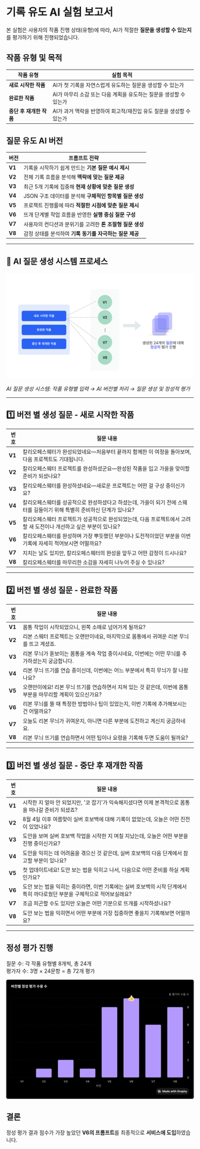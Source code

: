 # 기록 유도 AI 실험 보고서

본 실험은 사용자의 작품 진행 상태(유형)에 따라, AI가 적절한 **질문을 생성할 수 있는지**를 평가하기 위해 진행되었습니다.

## 작품 유형 및 목적

| 작품 유형 | 실험 목적 |
| --- | --- |
| **새로 시작한 작품** | AI가 첫 기록을 자연스럽게 유도하는 질문을 생성할 수 있는가 |
| **완료한 작품**  | AI가 마무리 소감 또는 다음 계획을 유도하는 질문을 생성할 수 있는가 |
| **중단 후 재개한 작품** | AI가 과거 맥락을 반영하여 회고적/재진입 유도 질문을 생성할 수 있는가 |

## 질문 유도 AI 버전

| 버전 | 프롬프트 전략 |
| --- | --- |
| **V1** | 기록을 시작하기 쉽게 만드는 **기본 질문 예시 제시** |
| **V2** | 전체 기록 흐름을 분석해 **맥락에 맞는 질문 제공** |
| **V3** | 최근 5개 기록에 집중해 **현재 상황에 맞춘 질문 생성** |
| **V4** | JSON 구조 데이터를 분석해 **구체적인 항목별 질문 생성** |
| **V5** | 프로젝트 진행률에 따라 **적절한 시점에 맞춘 질문 제시** |
| **V6** | 뜨개 단계별 작업 흐름을 반영한 **실행 중심 질문 구성** |
| **V7** | 사용자의 컨디션과 분위기를 고려한 **톤 조절형 질문 생성** |
| **V8** | 감정 상태를 분석하여 **기록 동기를 자극하는 질문 제공** |

---

## 🔄 AI 질문 생성 시스템 프로세스

![AI 질문 생성 시스템 다이어그램](../images/ai-question-generation-system.png)

*AI 질문 생성 시스템: 작품 유형별 입력 → AI 버전별 처리 → 질문 생성 및 정성적 평가*

---

## 1️⃣ 버전 별 생성 질문 - 새로 시작한 작품

| 번호 | 질문 내용 |
| --- | --- |
| **V1** | 칼리오페스웨터가 완성되었네요—처음부터 끝까지 함께한 이 여정을 돌아보며, 다음 프로젝트도 기대됩니다. |
| **V2** | 칼리오페스웨터 프로젝트를 완성하셨군요—완성된 작품을 입고 가을을 맞이할 준비가 되셨나요? |
| **V3** | 칼리오페스웨터를 완성하셨네요—새로운 프로젝트는 어떤 걸 구상 중이신가요? |
| **V4** | 칼리오페스웨터를 성공적으로 완성하셨다고 하셨는데, 가을이 되기 전에 스웨터를 길들이기 위해 특별히 준비하신 단계가 있나요? |
| **V5** | 칼리오페스웨터 프로젝트가 성공적으로 완성되었는데, 다음 프로젝트에서 고려할 새 도전이나 개선하고 싶은 부분이 있나요? |
| **V6** | 칼리오페스웨터를 완성하며 가장 뿌듯했던 부분이나 도전적이었던 부분을 이번 기록에 자세히 적어보시면 어떨까요? |
| **V7** | 지치는 날도 있지만, 칼리오페스웨터의 완성을 앞두고 어떤 감정이 드시나요? |
| **V8** | 칼리오페스웨터를 마무리한 소감을 자세히 나누어 주실 수 있나요? |

---

## 2️⃣ 버전 별 생성 질문 - 완료한 작품

| 번호 | 질문 내용 |
| --- | --- |
| **V1** | 몸통 작업이 시작되었으니, 왼쪽 소매로 넘어가게 될까요? |
| **V2** | 리본 스웨터 프로젝트는 오랜만이네요, 마지막으로 몸통에서 귀여운 리본 무늬를 뜨고 계셨죠. |
| **V3** | 리본 무늬가 돋보이는 몸통을 계속 작업 중이시네요, 이번에는 어떤 무늬를 추가하셨는지 궁금합니다. |
| **V4** | 리본 무늬 뜨기를 연습 중이신데, 이번에는 어느 부분에서 특히 무늬가 잘 나왔나요? |
| **V5** | 오랜만이에요! 리본 무늬 뜨기를 연습하면서 지쳐 있는 것 같은데, 이번에 몸통 부분을 마무리할 계획이 있으신가요? |
| **V6** | 리본 무늬를 뜰 때 특정한 방법이나 팁이 있었는지, 이번 기록에 추가해보시는 건 어떨까요? |
| **V7** | 오늘도 리본 무늬가 귀여운지, 아니면 다른 부분에 도전하고 계신지 궁금하네요. |
| **V8** | 리본 무늬 뜨기를 연습하면서 어떤 팁이나 요령을 기록해 두면 도움이 될까요? |

---

## 3️⃣ 버전 별 생성 질문 - 중단 후 재개한 작품

| 번호 | 질문 내용 |
| --- | --- |
| **V1** | 시작한 지 얼마 안 되었지만, '코 잡기'가 익숙해지셨다면 이제 본격적으로 몸통을 떠나갈 준비가 되셨죠? |
| **V2** | 8월 4일 이후 여름맞이 실버 호보백에 대해 기록이 없었는데, 오늘은 어떤 진전이 있었나요? |
| **V3** | 도안을 보며 실버 호보백 작업을 시작한 지 며칠 지났는데, 오늘은 어떤 부분을 진행 중이신가요? |
| **V4** | 도안을 익히는 데 어려움을 겪으신 것 같은데, 실버 호보백의 다음 단계에서 참고할 부분이 있나요? |
| **V5** | 첫 업데이트네요! 도안 보는 법을 익히고 나서, 다음으로 어떤 준비를 하실 계획인가요? |
| **V6** | 도안 보는 법을 익히는 중이라면, 이번 기록에는 실버 호보백의 시작 단계에서 특히 까다로웠던 부분을 구체적으로 적어보실래요? |
| **V7** | 조금 피곤할 수도 있지만 오늘은 어떤 기분으로 뜨개를 시작하셨나요? |
| **V8** | 도안 보는 법을 익히면서 어떤 부분에 가장 집중하면 좋을지 기록해보면 어떨까요? |

---

## 정성 평가 진행

질문 수: 각 작품 유형별 8개씩, 총 24개  
평가자 수: 3명 × 24문항 = 총 72개 평가

![버전별 정성 평가 수용 수](../images/ai-question-generation-result.png)

## 결론 
정성 평가 결과 점수가 가장 높았던 **V6의 프롬프트**를 최종적으로 **서비스에 도입**하였습니다. 



